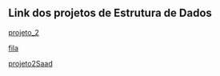 ## Link dos projetos de Estrutura de Dados


[projeto_2](https://github.com/reidnersousa/projeto2)

[fila](https://github.com/reidnersousa/fila)

[projeto2Saad](https://github.com/reidnersousa/projeto2Saad)
